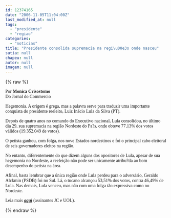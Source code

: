 ```yaml
---
id: 12374165
date: "2006-11-05T11:04:00Z"
last_modified_at: null
tags:
  - "presidente"
  - "regiao"
categories:
  - "noticias"
title: "Presidente consolida supremacia na regi\u00e3o onde nasceu"
sutia: null
chapeu: null
autor: null
imagem: null
---
```

{% raw %}
<p><P><FONT face=Verdana>Por <STRONG>Monica Crisostomo</STRONG><BR>Do Jornal do Commercio</FONT></P></p>
<p><P><FONT face=Verdana>Hegemonia. A origem é grega, mas a palavra serve para traduzir uma importante conquista do presidente reeleito, Luiz Inácio Lula da Silva (PT). </FONT></P></p>
<p><P><FONT face=Verdana>Depois de quatro anos no comando do Executivo nacional, Lula consolidou, no último dia 29, sua supremacia na região Nordeste do Pa?s, onde obteve 77,13% dos votos válidos (19.352.049 de votos).</FONT></P></p>
<p><P><FONT face=Verdana>O petista ganhou, com folga, nos nove Estados nordestinos e foi o principal cabo eleitoral de seis governadores eleitos na região. </FONT></P></p>
<p><P><FONT face=Verdana>No entanto, diferentemente do que dizem alguns dos opositores de Lula, apesar de sua hegemonia no Nordeste, a reeleição não pode ser unicamente atribu?da ao bom desempenho do petista na área. </FONT></P></p>
<p><P><FONT face=Verdana>Afinal, basta lembrar que a única região onde Lula perdeu para o adversário, Geraldo Alckmin (PSDB) foi no Sul. Lá, o tucano alcançou 53,51% dos votos, contra 46,49% de Lula. Nas demais, Lula venceu, mas não com uma folga tão expressiva como no Nordeste.</FONT></P></p>
<p><P><FONT face=Verdana>Leia mais <EM><STRONG><A href=\"https://jc3.uol.com.br/jornal/2006/11/05/can_9.php\" target=_blank>aqui</A></STRONG></EM> (assinantes JC e UOL).</FONT></P> </p>
{% endraw %}